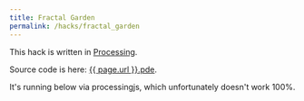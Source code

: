 ```yaml
---
title: Fractal Garden
permalink: /hacks/fractal_garden
---
```


This hack is written in <a href="https://processing.org/">Processing</a>.

Source code is here: <a href="{{ page.url }}.pde">{{ page.url }}.pde</a>.

It's running below via processingjs, which unfortunately doesn't work 100%.

<script src="/3rd/processing.min.js"></script>
<canvas data-processing-sources="{{ page.url }}.pde"></canvas>
